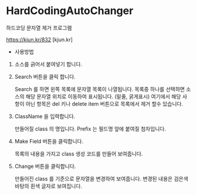 # HardCodingAutoChanger
하드코딩 문자열 제거 프로그램

https://kjun.kr/832 [kjun.kr]

* 사용방법

1. 소스를 긁어서 붙여넣기 합니다.

2. Search 버튼을 클릭 합니다.

   Search 를 하면 왼쪽 목록에 문자열 목록이 나열됩니다.
   목록중 하나를 선택하면 소스의 해당 문자열 위치로 이동하여 표시됩니다. (밑줄, 굵게표시)
   여기에서 해당 사항이 아닌 항목은 del 키나 delete item 버튼으로 목록에서 제거 할수 있습니다.
   
3. ClassName 을 입력합니다. 

   만들어질 class 의 명입니다.
   Prefix 는 필드명 앞에 붙여질 첨자입니다.
   
4. Make Field 버튼을 클릭합니다.

   목록의 내용을 가지고 class 생성 코드를 만들어 보여줍니다.
   
5. Change 버튼을 클릭합니다.

   만들어진 class 를 기준으로 문자열을 변경하여 보여줍니다.
   변경된 내용은 검은색 바탕의 횐색 글자로 보여집니다.
